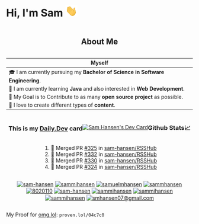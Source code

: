 # Hi, I'm Sam <img src="./assets/Hi.gif" style="width:32px;">

<section style="display:flex;flex-direction:row;flex-wrap:wrap;justify-content:center;align-items:center;">

## About Me

Myself|    
------|
🎓 I am currently pursuing my **Bachelor of Science in Software Engineering**.  |
🌱 I am currently learning **Java** and also interested in **Web Development**. |
🎯 My Goal is to Contribute to as many **open source project** as possible.     |
🎨 I love to create different types of **content**.                             |

### This is my [Daily.Dev](https://app.daily.dev/devcard) card

<div style="display:flex;flex-direction:row;flex-wrap:wrap;justify-content:center;align-items:center;">
    <a href="https://app.daily.dev/samhansen"><img src="https://api.daily.dev/devcards/v2/9GcnViGGikysK3RLVFZQc.png?r=004&type=default" width="356" alt="Sam Hansen's Dev Card"/></a>
</div>

### Github Stats📈

<!--START_SECTION:activity-->
1. 🎉 Merged PR [#325](https://github.com/sam-hansen/RSSHub/pull/325) in [sam-hansen/RSSHub](https://github.com/sam-hansen/RSSHub)
2. 🎉 Merged PR [#332](https://github.com/sam-hansen/RSSHub/pull/332) in [sam-hansen/RSSHub](https://github.com/sam-hansen/RSSHub)
3. 🎉 Merged PR [#330](https://github.com/sam-hansen/RSSHub/pull/330) in [sam-hansen/RSSHub](https://github.com/sam-hansen/RSSHub)
4. 🎉 Merged PR [#324](https://github.com/sam-hansen/RSSHub/pull/324) in [sam-hansen/RSSHub](https://github.com/sam-hansen/RSSHub)
<!--END_SECTION:activity-->

<!--My Socials and Contacts-->
<p align="center">
    <a href="https://codepen.io/sam-hansen" target="blank"><img align="center" src="https://raw.githubusercontent.com/rahuldkjain/github-profile-readme-generator/master/src/images/icons/Social/codepen.svg" alt="sam-hansen" height="30" width="40" /></a>
    <a href="https://dev.to/sammihansen" target="blank"><img align="center" src="https://raw.githubusercontent.com/rahuldkjain/github-profile-readme-generator/master/src/images/icons/Social/devto.svg" alt="sammihansen" height="30" width="40" /></a>
    <a href="https://twitter.com/samuelmhansen" target="blank"><img align="center" src="https://raw.githubusercontent.com/rahuldkjain/github-profile-readme-generator/master/src/images/icons/Social/twitter.svg" alt="samuelmhansen" height="30" width="40" /></a>
    <a href="https://linkedin.com/in/sammhansen" target="blank"><img align="center" src="https://raw.githubusercontent.com/rahuldkjain/github-profile-readme-generator/master/src/images/icons/Social/linked-in-alt.svg" alt="sammhansen" height="30" width="40" /></a>
    <a href="https://stackoverflow.com/users/8020110" target="blank"><img align="center" src="https://raw.githubusercontent.com/rahuldkjain/github-profile-readme-generator/master/src/images/icons/Social/stack-overflow.svg" alt="8020110" height="30" width="40" /></a>
    <a href="https://codesandbox.com/sam-hansen" target="blank"><img align="center" src="https://raw.githubusercontent.com/rahuldkjain/github-profile-readme-generator/master/src/images/icons/Social/codesandbox.svg" alt="sam-hansen" height="30" width="40" /></a>
    <a href="https://fb.com/sammihansen" target="blank"><img align="center" src="https://raw.githubusercontent.com/rahuldkjain/github-profile-readme-generator/master/src/images/icons/Social/facebook.svg" alt="sammihansen" height="30" width="40" /></a>
    <a href="https://instagram.com/sammihansen" target="blank"><img align="center" src="https://raw.githubusercontent.com/rahuldkjain/github-profile-readme-generator/master/src/images/icons/Social/instagram.svg" alt="sammihansen" height="30" width="40" /></a>
    <a href="https://dribbble.com/sammihansen" target="blank"><img align="center" src="https://raw.githubusercontent.com/rahuldkjain/github-profile-readme-generator/master/src/images/icons/Social/dribbble.svg" alt="sammihansen" height="30" width="40" /></a>
    <a href="https://www.behance.net/smhansen07@gmail.com" target="blank"><img align="center" src="https://raw.githubusercontent.com/rahuldkjain/github-profile-readme-generator/master/src/images/icons/Social/behance.svg" alt="smhansen07@gmail.com" height="30" width="40" /></a>
</p>

</section>

My Proof for [omg.lol](https://omg.lol): `proven.lol/04c7c0`

<!--#### Contribution Graph
<div style="display:flex;flex-direction:row;flex-wrap:wrap;justify-content:center;align-items:center;">
<img src="https://img.shields.io/github/followers/sam-hansen?style=social" />
![GitHub Activity Graph](https://activity-graph.herokuapp.com/graph?username=sam-hansen&theme=dracula&hide_border=true)
<img width="40%" src="https://github-readme-stats.vercel.app/api/top-langs?username=sam-hansen&show_icons=true&theme=dracula&title_color=ff8000&text_color=ffffff&bg_color=6a6a6a&locale=en&layout=compact&hide_border=true" alt="sam-hansen" />
</div>-->

